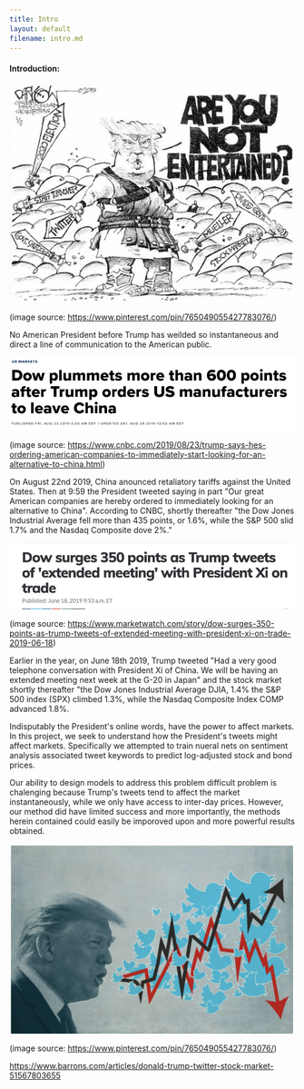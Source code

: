 ```yaml
---
title: Intro 
layout: default
filename: intro.md
--- 
```


#### Introduction: 

 ![](stocks/Tent.jpg)
 
 (image source: https://www.pinterest.com/pin/765049055427783076/)

No American President before Trump has weilded so instantaneous and direct a line of communication to the American public.

 ![](stocks/p3.png)
 
 (image source: https://www.cnbc.com/2019/08/23/trump-says-hes-ordering-american-companies-to-immediately-start-looking-for-an-alternative-to-china.html)

On August 22nd 2019, China anounced retaliatory tariffs against the United States. Then at 9:59 the President tweeted saying in part "Our great American companies are hereby ordered to immediately looking for an alternative to China". According to CNBC, shortly thereafter "the Dow Jones Industrial Average fell more than 435 points, or 1.6%, while the S&P 500 slid 1.7% and the Nasdaq Composite dove 2%."

 ![](stocks/p4.png)
 
 (image source: https://www.marketwatch.com/story/dow-surges-350-points-as-trump-tweets-of-extended-meeting-with-president-xi-on-trade-2019-06-18)

Earlier in the year, on June 18th 2019, Trump tweeted "Had a very good telephone conversation with President Xi of China. We will be having an extended meeting next week at the G-20 in Japan" and the stock market shortly thereafter "the Dow Jones Industrial Average DJIA,  1.4% the S&P 500 index (SPX) climbed 1.3%, while the Nasdaq Composite Index COMP advanced 1.8%.

Indisputably the President's online words, have the power to affect markets. In this project, we seek to understand how the President's tweets might affect markets. Specifically we attempted to train nueral nets on sentiment analysis associated tweet keywords to predict log-adjusted stock and bond prices. 

Our ability to design models to address this problem difficult problem is chalenging because Trump's tweets tend to affect the market instantaneously, while we only have access to inter-day prices. However, our method did have limited success and more importantly, the methods herein contained could easily be imporoved upon and more powerful results obtained.


 ![](stocks/p1.png)
 
 (image source: https://www.pinterest.com/pin/765049055427783076/)

https://www.barrons.com/articles/donald-trump-twitter-stock-market-51567803655


